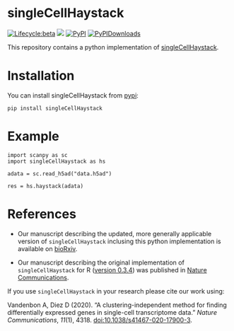 singleCellHaystack
==================

[![Lifecycle:beta](https://img.shields.io/badge/lifecycle-beta-orange.svg)](https://github.com/ddiez/singleCellHaystack-py)
[![](https://github.com/ddiez/singleCellHaystack-py/actions/workflows/python-package.yml/badge.svg)](https://github.com/ddiez/singleCellHaystack-py/actions/workflows/python-package.yml)
[![PyPI](https://img.shields.io/pypi/v/singleCellHaystack?logo=PyPI)](https://pypi.org/project/singleCellHaystack)
[![PyPIDownloads](https://pepy.tech/badge/singleCellHaystack)](https://pepy.tech/project/singleCellHaystack)

This repository contains a python implementation of [singleCellHaystack](https://github.com/alexisvdb/singleCellHaystack).

# Installation

You can install singleCellHaystack from [pypi](https://pypi.org):

```
pip install singleCellHaystack
```

# Example

```
import scanpy as sc
import singleCellHaystack as hs

adata = sc.read_h5ad("data.h5ad")

res = hs.haystack(adata)
```

# References

- Our manuscript describing the updated, more generally applicable version of `singleCellHaystack` inclusing this python implementation is available on [bioRxiv](https://www.biorxiv.org/content/10.1101/2022.11.13.516355v1).

- Our manuscript describing the original implementation of `singleCellHaystack` for R ([version 0.3.4](https://github.com/alexisvdb/singleCellHaystack/tree/binary)) was published in [Nature Communications](https://doi.org/10.1038/s41467-020-17900-3).

If you use `singleCellHaystack` in your research please cite our work using:

Vandenbon A, Diez D (2020). “A clustering-independent method for finding differentially expressed genes in single-cell transcriptome data.” *Nature Communications*, *11*(1), 4318. [doi:10.1038/s41467-020-17900-3](https://doi.org/10.1038/s41467-020-17900-3).
